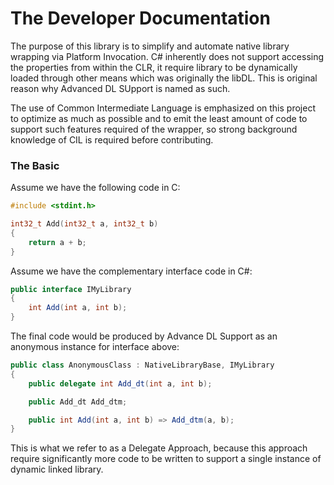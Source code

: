 The Developer Documentation
===========================

The purpose of this library is to simplify and automate native library wrapping via Platform Invocation.
C# inherently does not support accessing the properties from within the CLR, 
it require library to be dynamically loaded through other means which was originally the libDL.
This is original reason why Advanced DL SUpport is named as such.

The use of Common Intermediate Language is emphasized on this project to optimize as much as possible and to emit the 
least amount of code to support such features required of the wrapper, so strong background knowledge of CIL is required 
before contributing.

### The Basic

Assume we have the following code in C:

```c
#include <stdint.h>

int32_t Add(int32_t a, int32_t b)
{
	return a + b;
}
```

Assume we have the complementary interface code in C#:
```c#
public interface IMyLibrary
{
	int Add(int a, int b);
}
```

The final code would be produced by Advance DL Support as an anonymous instance for interface above:

```c#
public class AnonymousClass : NativeLibraryBase, IMyLibrary 
{
	public delegate int Add_dt(int a, int b);

	public Add_dt Add_dtm;

	public int Add(int a, int b) => Add_dtm(a, b);
}
```

This is what we refer to as a Delegate Approach, because this approach require significantly more code to be written to 
support a single instance of dynamic linked library.
